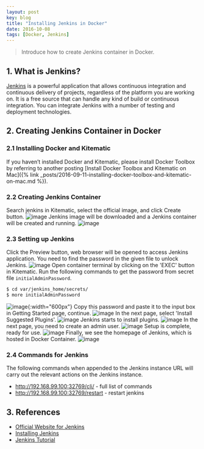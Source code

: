 ```yaml
---
layout: post
key: blog
title: "Installing Jenkins in Docker"
date: 2016-10-08
tags: [Docker, Jenkins]
---
```


> Introduce how to create Jenkins container in Docker.

## 1. What is Jenkins?
[Jenkins](https://jenkins.io/index.html) is a powerful application that allows continuous integration and continuous delivery of projects, regardless of the platform you are working on. It is a free source that can handle any kind of build or continuous integration. You can integrate Jenkins with a number of testing and deployment technologies.

## 2. Creating Jenkins Container in Docker
### 2.1 Installing Docker and Kitematic
If you haven’t installed Docker and Kitematic, please install Docker Toolbox by referring to another posting [Install Docker Toolbox and Kitematic on Mac]({% link _posts/2016-09-11-installing-docker-toolbox-and-kitematic-on-mac.md %}).
### 2.2 Creating Jenkins Container
Search jenkins in Kitematic, select the official image, and click Create button.
![image](/public/posts/2016-10-08/dockersearch.png)
Jenkins image will be downloaded and a Jenkins container will be created and running.
![image](/public/posts/2016-10-08/dockerkitematic.png)
### 2.3 Setting up Jenkins
Click the Preview button, web browser will be opened to access Jenkins application. You need to find the password in the given file to unlock Jenkins.
![image](/public/posts/2016-10-08/dockerunlock.png)
Open container terminal by clicking on the 'EXEC' button in Kitematic. Run the following commands to get the password from secret file `initialAdminPassword`.
```sh
$ cd var/jenkins_home/secrets/
$ more initialAdminPassword
```
![image](/public/posts/2016-10-08/dockerpassword.png){:width="600px"}
Copy this password and paste it to the input box in Getting Started page, continue.
![image](/public/posts/2016-10-08/dockersetpassword.png)
In the next page, select 'Install Suggested Plugins'.
![image](/public/posts/2016-10-08/dockerplugin.png)
Jenkins starts to install plugins.
![image](/public/posts/2016-10-08/dockerinstallplugin.png)
In the next page, you need to create an admin user.
![image](/public/posts/2016-10-08/dockercreateuser.png)
Setup is complete, ready for use.
![image](/public/posts/2016-10-08/dockerready.png)
Finally, we see the homepage of Jenkins, which is hosted in Docker Container.
![image](/public/posts/2016-10-08/dockerhomepage.png)

### 2.4 Commands for Jenkins
The following commands when appended to the Jenkins instance URL will carry out the relevant actions on the Jenkins instance.
* http://192.168.99.100:32769/cli/ - full list of commands
* http://192.168.99.100:32769/restart - restart jenkins

## 3. References
* [Official Website for Jenkins](https://jenkins.io/index.html)
* [Installing Jenkins](https://jenkins.io/doc/book/getting-started/installing/)
* [Jenkins Tutorial](https://www.tutorialspoint.com/jenkins/index.htm)
